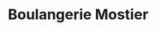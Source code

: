 ---
title: "Boulangerie Mostier"
url: /feuguerolles-bully/boulangerie-mostier/
shop: boulangerie
---